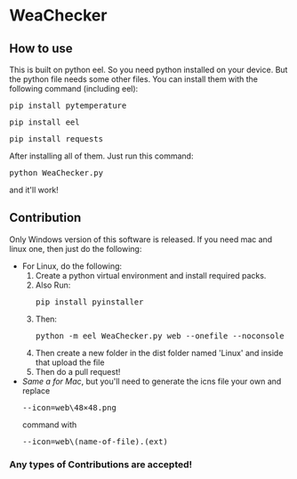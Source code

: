 <h1>WeaChecker</h1>
<h2>How to use</h2>
<p>This is built on python eel. So you need python installed on your device. But the python file needs some other files. You can install them with the following command (including eel):
  <pre>pip install pytemperature</pre>
  <pre>pip install eel</pre>
  <pre>pip install requests</pre>
 After installing all of them. Just run this command: <pre>python WeaChecker.py</pre> and it'll work!</p>
 
 <h2>Contribution</h2>
<p>Only Windows version of this software is released. If you need mac and linux one, then just do the following:
<ul>
<li>For Linux, do the following:
<ol>
<li>Create a python virtual environment and install required packs.</li>
<li>Also Run:<pre>pip install pyinstaller </pre></li>
<li>Then: <pre>python -m eel WeaChecker.py web --onefile --noconsole --icon=web\48×48.png </pre></li>
<li>Then create a new folder in the dist folder named 'Linux' and inside that upload the file </li>
<li>Then do a pull request!</li>
</ol>
</li>
<li><i>Same a for Mac</i>, but you'll need to generate the icns file your own and replace<pre>--icon=web\48×48.png </pre> command with<pre>--icon=web\(name-of-file).(ext)</pre></li>
</ul>
<h3>Any types of Contributions are accepted!</h3>
